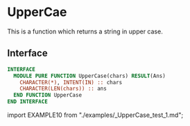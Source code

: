 # UpperCae

<!-- markdownlint-disable MD041 MD013 MD033 MD012 -->

This is a function which returns a string in upper case.

## Interface

<Tabs>
<TabItem value="interface" label="܀ Interface" default>

```fortran
INTERFACE
  MODULE PURE FUNCTION UpperCase(chars) RESULT(Ans)
    CHARACTER(*), INTENT(IN) :: chars
    CHARACTER(LEN(chars)) :: ans
  END FUNCTION UpperCase
END INTERFACE
```

</TabItem>

<TabItem value="example" label="️܀ See example">

import EXAMPLE10 from "./examples/_UpperCase_test_1.md";

<EXAMPLE10 />

</TabItem>

<TabItem value="close" label="↢ ">

</TabItem>
</Tabs>
